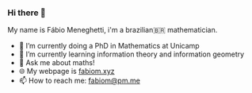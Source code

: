 ### Hi there 👋

My name is Fábio Meneghetti, i'm a brazilian🇧🇷 mathematician.

- 🔭 I’m currently doing a PhD in Mathematics at Unicamp
- 🌱 I’m currently learning information theory and information geometry
- 💬 Ask me about maths!
- 🌐 My webpage is [fabiom.xyz](https://fabiom.xyz)
- 📫 How to reach me: fabiom@pm.me


<!--
**fabiom/fabiom** is a ✨ _special_ ✨ repository because its `README.md` (this file) appears on your GitHub profile.

Here are some ideas to get you started:

- 🔭 I’m currently working on ...
- 🌱 I’m currently learning ...
- 👯 I’m looking to collaborate on ...
- 🤔 I’m looking for help with ...
- 💬 Ask me about ...
- 📫 How to reach me: ...
- 😄 Pronouns: ...
- ⚡ Fun fact: ...
-->
